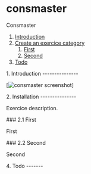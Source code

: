 consmaster
==========

Consmaster

1. [Introduction](#introduction)
2. [Create an exercice category](#exercice)
    1. [First](#exerciceFirst)
    2. [Second](#exerciceSecond)
3. [Todo](#todo)

<a name="introduction"/>
1. Introduction
---------------

[![consmaster screenshot](https://raw.github.com/glanchow/consmaster/master/doc/screenshot.jpg)]

<a name="installation"/>
2. Installation
---------------

Exercice description.

<a name="exerciceFirst"/>
### 2.1 First

First

<a name="exerciceSecond"/>
### 2.2 Second

Second

<a name="todo"/>
4. Todo
-------
